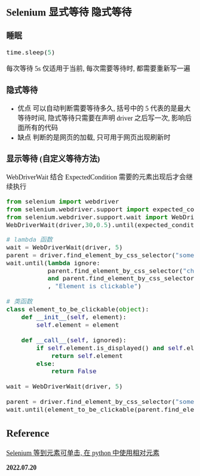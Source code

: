 <font size=4 face='楷体'>

## Selenium 显式等待 隐式等待

### 睡眠

```python
time.sleep(5)
```

每次等待 5s 仅适用于当前, 每次需要等待时, 都需要重新写一遍

### 隐式等待

- 优点
  可以自动判断需要等待多久, 括号中的 5 代表的是最大等待时间,
  隐式等待只需要在声明 driver 之后写一次, 影响后面所有的代码
- 缺点
  判断的是网页的加载, 只可用于网页出现刷新时

### 显示等待 (自定义等待方法)

WebDriverWait 结合 ExpectedCondition 需要的元素出现后才会继续执行

```python
from selenium import webdriver
from selenium.webdriver.support import expected_conditions
from selenium.webdriver.support.wait import WebDriverWait
WebDriverWait(driver,30,0.5).until(expected_conditions.alert_is_present())
```

```python
# lambda 函数
wait = WebDriverWait(driver, 5)
parent = driver.find_element_by_css_selector("some element")
wait.until(lambda ignore:
           parent.find_element_by_css_selector("child element").is_displayed()
           and parent.find_element_by_css_selector("child element").is_enabled()
           , "Element is clickable")

# 类函数
class element_to_be_clickable(object):
    def __init__(self, element):
        self.element = element

    def __call__(self, ignored):
        if self.element.is_displayed() and self.element.is_enabled():
            return self.element
        else:
            return False

wait = WebDriverWait(driver, 5)

parent = driver.find_element_by_css_selector("some element")
wait.until(element_to_be_clickable(parent.find_element_by_css_selector("input")), "Element is clickable")
```

## Reference

[Selenium 等到元素可单击, 在 python 中使用相对元素](https://www.pythonheidong.com/blog/article/447959/10c1cebbed03264dbac0/)

**2022.07.20**

